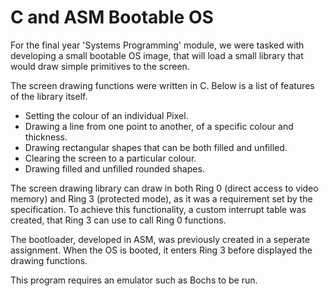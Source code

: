 # C and ASM Bootable OS

For the final year 'Systems Programming' module, we were tasked with developing a small bootable OS image, that will load a small library that would draw simple primitives to the screen.

The screen drawing functions were written in C. Below is a list of features of the library itself.

* Setting the colour of an individual Pixel.
* Drawing a line from one point to another, of a specific colour and thickness.
* Drawing rectangular shapes that can be both filled and unfilled.
* Clearing the screen to a particular colour.
* Drawing filled and unfilled rounded shapes.

The screen drawing library can draw in both Ring 0 (direct access to video memory) and Ring 3 (protected mode), as it was a requirement set by the specification. To achieve this functionality, a custom interrupt table was created, that Ring 3 can use to call Ring 0 functions.

The bootloader, developed in ASM, was previously created in a seperate assignment. When the OS is booted, it enters Ring 3 before displayed the drawing functions.

This program requires an emulator such as Bochs to be run.
